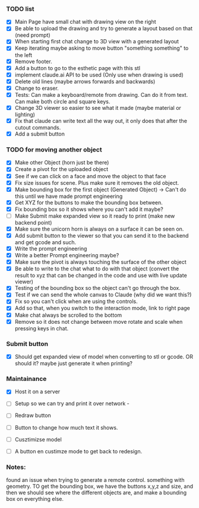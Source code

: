 ### TODO list
- [X] Main Page have small chat with drawing view on the right
- [X] Be able to upload the drawing and try to generate a layout based on that (need prompt)
- [X] When starting first chat change to 3D view with a generated layout
- [X] Keep iterating maybe asking to move button "something something" to the left
- [X] Remove footer.  
- [X] Add a button to go to the esthetic page with this stl
- [X] implement claude.ai API to be used (Only use when drawing is used)
- [X] Delete old lines (maybe arrows forwards and backwards)
- [X] Change to eraser.
- [X] Tests: Can make a keyboard/remote from drawing. Can do it from text. Can make both circle and square keys. 
- [X] Change 3D viewer so easier to see what it made (maybe material or lighting)
- [X] Fix that claude can write text all the way out, it only does that after the cutout commands.
- [X] Add a submit button

### TODO for moving another object
- [X] Make other Object (horn just be there)
- [X] Create a pivot for the uploaded object
- [X] See if we can click on a face and move the object to that face
- [X] Fix size issues for scene. Plus make sure it removes the old object.
- [X] Make bounding box for the first object (Generated Object) -> Can't do this until we have made prompt engineering
- [X] Get XYZ for the buttons to make the bounding box between.
- [X] Fix bounding box so it shows where you can't add it maybe?
- [ ] Make Submit make expanded view so it ready to print (make new backend point)
- [X] Make sure the unicorn horn is always on a surface it can be seen on.
- [X] Add submit button to the viewer so that you can send it to the backend and get gcode and such.
- [X] Write the prompt engineering 
- [X] Write a better Prompt engineering maybe?
- [X] Make sure the pivot is always touching the surface of the other object
- [X] Be able to write to the chat what to do with that object (convert the result to xyz that can be changed in the code and use with live update viewer)
- [X] Testing of the bounding box so the object can't go through the box.
- [X] Test if we can send the whole canvas to Claude (why did we want this?)
- [X] Fix so you can't click when are using the controls.
- [X] Add so that, when you switch to the interaction mode, link to right page
- [X] Make chat always be scrolled to the bottom
- [X] Remove so it does not change between move rotate and scale when pressing keys in chat.

### Submit button
- [X] Should get expanded view of model when converting to stl or gcode. OR should it? maybe just generate it when printing?


### Maintainance
- [X] Host it on a server
- [ ] Setup so we can try and print it over network -
- [ ] Redraw button
- [ ] Button to change how much text it shows.
- [ ] Cusztimizse model
- [ ] A button en custimze mode to get back to redesign.


### Notes:
found an issue when trying to generate a remote control. something with geometry.
TO get the bounding box, we have the buttons x,y,z and size, and then we should see where the different objects are, and make a bounding box on everything else.

